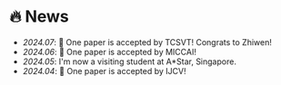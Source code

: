 # 🔥 News
- *2024.07*: 🎉 One paper is accepted by TCSVT! Congrats to Zhiwen!
- *2024.06*: 🎉 One paper is accepted by MICCAI!
- *2024.05*: I'm now a visiting student at A*Star, Singapore.
- *2024.04*: 🎉 One paper is accepted by IJCV!